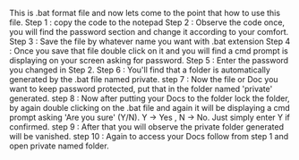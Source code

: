 This is .bat format file and now lets come to the point that how to use this file.
Step 1 : copy the code to the notepad
Step 2 : Observe the code once, you will find the password section and change it according to your comfort.
Step 3 : Save the file by whatever name you want with .bat extension
Step 4 : Once you save that file double click on it and you will find a cmd prompt is displaying on your screen asking for password.
Step 5 : Enter the password you changed in Step 2.
Step 6 : You'll find that a folder is automatically generated by the .bat file named private.
step 7 : Now the file or Doc  you want to keep password protected, put that in the folder named 'private' generated.
step 8 : Now after putting your Docs to the folder lock the folder, by again double clicking on the .bat file and again it will be displaying a cmd prompt asking 'Are you sure'
         (Y/N). Y -> Yes , N -> No. Just simply enter Y if confirmed.
step 9 : After that you will observe the private folder generated will be vanished.
step 10 : Again to access your Docs follow from step 1 and open private named folder.
